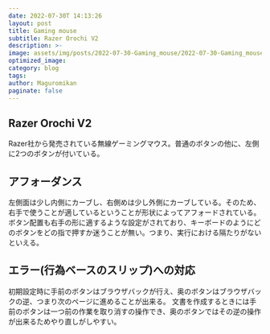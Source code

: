 ```yaml
---
date: 2022-07-30T 14:13:26
layout: post
title: Gaming mouse
subtitle: Razer Orochi V2
description: >-
image: assets/img/posts/2022-07-30-Gaming_mouse/2022-07-30-Gaming_mouse.jpg
optimized_image: 
category: blog
tags: 
author: Maguromikan
paginate: false
---
```


## Razer Orochi V2

Razer社から発売されている無線ゲーミングマウス。普通のボタンの他に、左側に2つのボタンが付いている。

## アフォーダンス

左側面は少し内側にカーブし、右側めは少し外側にカーブしている。そのため、右手で使うことが適しているということが形状によってアフォードされている。
ボタン配置も右手の形に適するような設定がされており、キーボードのようにどのボタンをどの指で押すか迷うことが無い。つまり、実行における隔たりがないといえる。

## エラー(行為ベースのスリップ)への対応

初期設定時に手前のボタンはブラウザバックが行え、奥のボタンはブラウザバックの逆、つまり次のページに進めることが出来る。
文書を作成するときには手前のボタンは一つ前の作業を取り消すの操作でき、奥のボタンではその逆の操作が出来るためやり直しがしやすい。